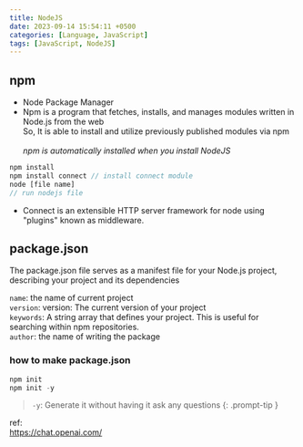 ```yaml
---
title: NodeJS
date: 2023-09-14 15:54:11 +0500
categories: [Language, JavaScript]
tags: [JavaScript, NodeJS]
---
```


## npm
* Node Package Manager
* Npm is a program that fetches, installs, and manages modules written in Node.js from the web<br> 
So, It is able to install and utilize previously published modules via npm<br><br>
_npm is automatically installed when you install NodeJS_


```javascript
npm install	
npm install connect	// install connect module
node [file name]
// run nodejs file
```
* Connect is an extensible HTTP server framework for node using "plugins" known as middleware.<br>

## package.json
The package.json file serves as a manifest file for your Node.js project, describing your project and its dependencies

`name`: the name of current project<br>
`version`: version: The current version of your project<br>
`keywords`: A string array that defines your project. This is useful for searching within npm repositories.<br>
`author`: the name of writing the package<br>

### how to make package.json
```javascript
npm init
npm init -y
```
> `-y`: Generate it without having it ask any questions
{: .prompt-tip }

ref:<br>
<a href="https://chat.openai.com/">https://chat.openai.com/</a> 
